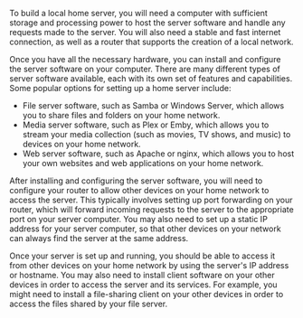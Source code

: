 To build a local home server, you will need a computer with sufficient storage and processing power to host the server software and handle any requests made to the server. You will also need a stable and fast internet connection, as well as a router that supports the creation of a local network.

Once you have all the necessary hardware, you can install and configure the server software on your computer. There are many different types of server software available, each with its own set of features and capabilities. Some popular options for setting up a home server include:

-   File server software, such as Samba or Windows Server, which allows you to share files and folders on your home network.
-   Media server software, such as Plex or Emby, which allows you to stream your media collection (such as movies, TV shows, and music) to devices on your home network.
-   Web server software, such as Apache or nginx, which allows you to host your own websites and web applications on your home network.

After installing and configuring the server software, you will need to configure your router to allow other devices on your home network to access the server. This typically involves setting up port forwarding on your router, which will forward incoming requests to the server to the appropriate port on your server computer. You may also need to set up a static IP address for your server computer, so that other devices on your network can always find the server at the same address.

Once your server is set up and running, you should be able to access it from other devices on your home network by using the server's IP address or hostname. You may also need to install client software on your other devices in order to access the server and its services. For example, you might need to install a file-sharing client on your other devices in order to access the files shared by your file server.